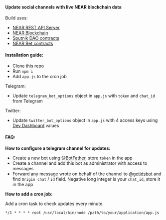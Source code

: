 #### Update social channels with live NEAR blockchain data 

Build uses: 
* [NEAR REST API Server](https://github.com/near-examples/near-rest-api-server)
* [NEAR Blockchain](https://near.org)
* [Sputnik DAO contracts](https://github.com/near-daos/sputnik-dao-contract)
* [NEAR Bet contracts](https://github.com/Kouprin/accounts-marketplace)

#### Installation guide:
* Clone this repo
* Run `npm i`
* Add `app.js` to the cron job

Telegram:
* Update `telegram_bot_options` object in `app.js` with `token` and `chat_id` from Telegram

Twitter:
* Update `twitter_bot_options` object in `app.js` with 4 access keys using [Dev Dashboard](https://developer.twitter.com/en) values

#### FAQ:

**How to configure a telegram channel for updates:**
 
 * Create a new bot using [@BotFather](https://t.me/BotFather), store `token` in the app
 * Create a channel and add this bot as administrator with access to messages 
 * Forward any message wrote on behalf of the channel to [@getidsbot](https://t.me/getidsbot) and find `Origin chat` / `id` field. Negative long integer is your `chat_id`, store it in the app   

**How to add a cron job:**

Add a cron task to check updates every minute. 

`*/1 * * * * root /usr/local/bin/node /path/to/your/application/app.js`